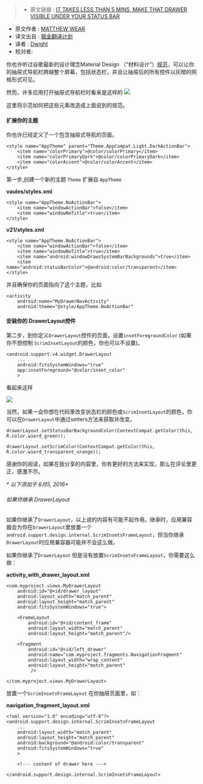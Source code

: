 >* 原文链接 : [IT TAKES LESS THAN 5 MINS, MAKE THAT DRAWER VISIBLE UNDER YOUR STATUS BAR](http://matthewwear.xyz/no-excuses-it-takes-5-mins-make-that-drawer-visible-under-your-status-bar-2/)
* 原文作者 : [MATTHEW WEAR](http://matthewwear.xyz/author/matthew/)
* 译文出自 : [掘金翻译计划](https://github.com/xitu/gold-miner)
* 译者 : [Dwight](https://github.com/ldhlfzysys)
* 校对者:


你也许听过谷歌最新的设计理念Material Design （“材料设计”）[规范](http://www.google.com/design/spec/patterns/navigation-drawer.html)，可以让你的抽屉式导航栏跨越整个屏幕，包括状态栏，并且让抽屉后的所有控件以灰暗的网格形式可见。

然而，许多应用打开抽屉式导航栏时看来是这样的
![](http://matthewwear.xyz/content/images/2016/05/Screenshot-2016-05-31-09-57-54.png)

这里将示范如何把这些元素改造成上面说到的规范。

#### 扩展你的主题

你也许已经定义了一个包含抽屉式导航的页面。

    <style name="AppTheme" parent="Theme.AppCompat.Light.DarkActionBar">  
        <item name="colorPrimary">@color/colorPrimary</item>
        <item name="colorPrimaryDark">@color/colorPrimaryDark</item>
        <item name="colorAccent">@color/colorAccent</item>
    </style>  

第一步,创建一个新的主题 `Theme` 扩展自 `AppTheme`

**vaules/styles.xml**

    <style name="AppTheme.NoActionBar">  
        <item name="windowActionBar">false</item>
        <item name="windowNoTitle">true</item>
    </style>

**v21/styles.xml**

    <style name="AppTheme.NoActionBar">  
        <item name="windowActionBar">false</item>
        <item name="windowNoTitle">true</item>
        <item name="android:windowDrawsSystemBarBackgrounds">true</item>
        <item name="android:statusBarColor">@android:color/transparent</item>
    </style>  

并且确保你的页面指向了这个主题，比如

    <activity  
        android:name="MyDrawerNavActivity"
        android:theme="@style/AppTheme.NoActionBar"

#### 安装你的 DrawerLayout控件


第二步，到你定义`DrawerLayout`控件的页面，设置`insetForegroundColor` (如果你不想控制 `ScrimInsetLayout`的颜色，你也可以不设置)。

    <android.support.v4.widget.DrawerLayout  
        ...
        android:fitsSystemWindows="true"
        app:insetForeground="@color/inset_color"
        >

看起来这样

![](http://matthewwear.xyz/content/images/2016/05/Screenshot-2016-05-31-10-24-05.png)

当然，如果一会你想在代码里改变状态栏的颜色或`ScrimInsetLayout`的颜色，你可以在`DrawerLayout`中通过setters方法来获取并改变。

    drawerLayout.setStatusBarBackgroundColor(ContextCompat.getColor(this, R.color.wierd_green));  

    drawerLayout.setScrimColor(ContextCompat.getColor(this, R.color.wierd_transparent_orange));  

感谢你的阅读，如果在我分享的内容里，你有更好的方法来实现，那么在评论里更正，感激不尽。

_* 以下添加于 6月5, 2016*_

###### 如果你继承 DrawerLayout

如果你继承了`DrawerLayout`，以上说的内容有可能不起作用。继承时，应用兼容器会为你在`DrawerLayout`里放置一个 `android.support.design.internal.ScrimInsetsFrameLayout`，但当你继承`DrawerLayout`时应用兼容器可能并不会这么做。

如果你继承了`DrawerLayout` 但是没有放置`ScrimInsetsFrameLayout`，你需要这么做：

**activity_with_drawer_layout.xml**

    <com.myproject.views.MyDrawerLayout  
        android:id="@+id/drawer_layout"
        android:layout_width="match_parent"
        android:layout_height="match_parent"
        android:fitsSystemWindows="true">

        <FrameLayout
            android:id="@+id/content_frame"
            android:layout_width="match_parent"
            android:layout_height="match_parent"/>

        <fragment
            android:id="@+id/left_drawer"
            android:name="com.myproject.fragments.NavigationFragment"
            android:layout_width="wrap_content"
            android:layout_height="match_parent"
             />

    </com.myproject.views.MyDrawerLayout>  

放置一个`ScrimInsetsFrameLayout` 在你抽屉页面里，如：

**navigation_fragment_layout.xml**

    <?xml version="1.0" encoding="utf-8"?>  
    <android.support.design.internal.ScrimInsetsFrameLayout  
        ...
        android:layout_width="match_parent"
        android:layout_height="match_parent"
        android:background="@android:color/transparent"
        android:fitsSystemWindows="true"
        >

        <!--- content of drawer here --->

    </android.support.design.internal.ScrimInsetsFrameLayout>  

